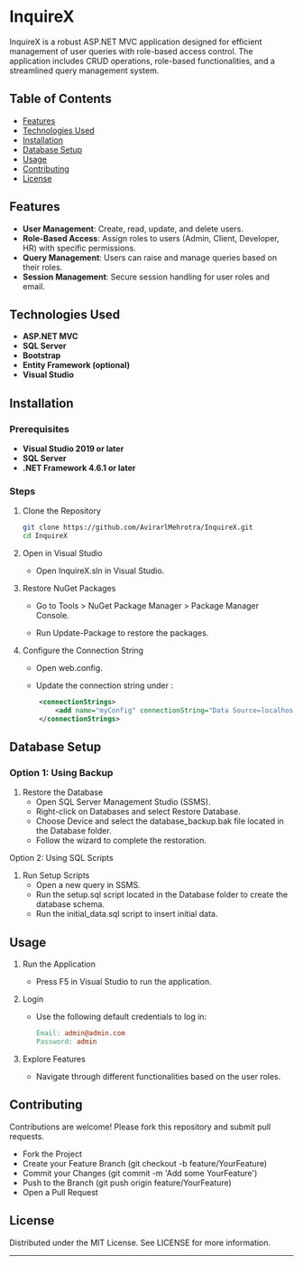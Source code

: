 # InquireX

InquireX is a robust ASP.NET MVC application designed for efficient management of user queries with role-based access control. The application includes CRUD operations, role-based functionalities, and a streamlined query management system.

## Table of Contents

- [Features](#features)
- [Technologies Used](#technologies-used)
- [Installation](#installation)
- [Database Setup](#database-setup)
- [Usage](#usage)
- [Contributing](#contributing)
- [License](#license)

## Features

- **User Management**: Create, read, update, and delete users.
- **Role-Based Access**: Assign roles to users (Admin, Client, Developer, HR) with specific permissions.
- **Query Management**: Users can raise and manage queries based on their roles.
- **Session Management**: Secure session handling for user roles and email.

## Technologies Used

- **ASP.NET MVC**
- **SQL Server**
- **Bootstrap**
- **Entity Framework (optional)**
- **Visual Studio**

## Installation

### Prerequisites

- **Visual Studio 2019 or later**
- **SQL Server**
- **.NET Framework 4.6.1 or later**

### Steps

1. Clone the Repository
  
    ```sh
    git clone https://github.com/AvirarlMehrotra/InquireX.git
    cd InquireX
    ```

2. Open in Visual Studio

    - Open InquireX.sln in Visual Studio.

3. Restore NuGet Packages

    - Go to Tools > NuGet Package Manager > Package Manager Console.
      
    - Run Update-Package to restore the packages.

4. Configure the Connection String

    - Open web.config.

    - Update the connection string under <connectionStrings>:

    ```xml
        <connectionStrings>
            <add name="myConfig" connectionString="Data Source=localhost;Initial Catalog=InquireX;Integrated Security=True" providerName="System.Data.SqlClient" />
        </connectionStrings>
    ```
    
## Database Setup

### Option 1: Using Backup

   1. Restore the Database
       - Open SQL Server Management Studio (SSMS).
       - Right-click on Databases and select Restore Database.
       - Choose Device and select the database_backup.bak file located in the Database folder.
       - Follow the wizard to complete the restoration.

Option 2: Using SQL Scripts

   1. Run Setup Scripts
       - Open a new query in SSMS.
       - Run the setup.sql script located in the Database folder to create the database schema.
       - Run the initial_data.sql script to insert initial data.

## Usage
  1. Run the Application
      - Press F5 in Visual Studio to run the application.

  2. Login

      - Use the following default credentials to log in:

        ```makefile
        Email: admin@admin.com
        Password: admin
        ```
  3. Explore Features
      - Navigate through different functionalities based on the user roles.

## Contributing

Contributions are welcome! Please fork this repository and submit pull requests.

   - Fork the Project
   - Create your Feature Branch (git checkout -b feature/YourFeature)
   - Commit your Changes (git commit -m 'Add some YourFeature')
   - Push to the Branch (git push origin feature/YourFeature)
   - Open a Pull Request

## License

Distributed under the MIT License. See LICENSE for more information.

<hr>
